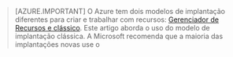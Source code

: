 > [AZURE.IMPORTANT] O Azure tem dois modelos de implantação diferentes para criar e trabalhar com recursos:  [Gerenciador de Recursos e clássico](../articles/resource-manager-deployment-model.md).  Este artigo aborda o uso do modelo de implantação clássica. A Microsoft recomenda que a maioria das implantações novas use o